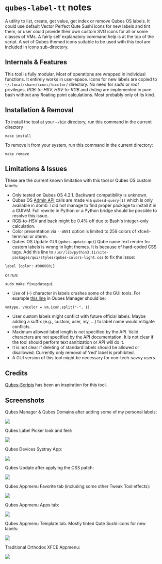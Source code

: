 # `qubes-label-tt` notes
A utility to list, create, get value, get index or remove Qubes OS labels.
It could use default Vector Perfect Qute Sushi icons for new labels and tint 
them, or user could provide their own custom SVG icons for all or some classes
of VMs. A fairly self explanatory command help is at the top of the script. A
set of Qubes themed icons suitable to be used with this tool are included in
[icons](../icons) sub-directory.

## Internals & Features
This tool is fully modular. Most of operations are wrapped in individual
functions. It entirely works in user-space. Icons for new labels are copied to
`~/.local/share/icons/hicolor/` directory. No need for _sudo_ or _root_
privileges. _RGB-to-HSV, HSV-to-RGB_ and _tinting_ are implemented in pure bash
without any floating point calculations. Most probably only of its kind.

## Installation & Removal
To install the tool at your `~/bin` directory, run this command in the current
directory
```
make install
```
To remove it from your system, run this command in the current directory:
```
make remove
```

## Limitations & Issues
These are the current known limitation with this tool or Qubes OS custom labels:
- Only tested on Qubes OS 4.2.1. Backward compatibility is unknown.
- Qubes OS [Admin API](https://www.qubes-os.org/doc/admin-api/) calls are made
via `qubesd-query(1)` which is only available in dom0. I did not manage to find
proper package to install it in a GUIVM. Full rewrite in Python or a Python 
bridge should be possible to resolve this issue..
- RGB-to-HSV and back might be 0.4% off due to Bash's integer-only calculation.
- Color presentation via `--ANSI` option is limited to 256 colors of 
xfce4-terminal or xterm.
- Qubes OS Update GUI (`qubes-update-gui`) Qube name text render for custom
labels is wrong in light themes. It is because of hard-coded CSS tags. Add this
line to `/usr/lib/python3.11/site-packages/qui/styles/qubes-colors-light.css`
to fix the issue:
```
label {color: #000000;}
```
or run:
```
sudo make fixupdategui
```
- Use of (-) character in labels crashes some of the GUI tools. For example
[this line](https://github.com/QubesOS/qubes-manager/blob/main/qubesmanager/qube_manager.py#L479)
in Qubes Manager should be:
```
vmtype, vmcolor = vm.icon.split("-", 1)
```
- User custom labels might conflict with future official labels. Maybe adding
a suffix (e.g., custom, user, my, ...) to label name would mitigate conflicts.
- Maximum allowed label length is not specified by the API. Valid characters are
not specified by the API documentation. It is not clear if the tool should
perform text sanitization or API will do it.
- It is not clear if deleting of standard labels should be allowed or
disallowed. Currently only removal of 'red' label is prohibited.
- A GUI version of this tool might be necessary for non-tech-savvy users.

## Credits
[Qubes-Scripts](https://github.com/Willy-JL/Qubes-Scripts)
has been an inspiration for this tool.

## Screenshots
Qubes Manager & Qubes Domains after adding some of my personal labels:

![](qubes-label-tt-qubes-manager.png)

Qubes Label Picker look and feel:

![](qubes-label-tt-label-picker.png)

Qubes Devices Systray App:

![](qubes-label-tt-qubes-devices.png)

Qubes Update after applying the CSS patch:

![](qubes-label-tt-qubes-update.png)

Qubes Appmenu Favorite tab (including some other Tweak Tool effects):

![](qubes-label-tt-favorite.png)

Qubes Appmenu Apps tab:

![](qubes-label-tt-apps.png)

Qubes Appmenu Template tab. Mostly tinted Qute Sushi icons for new labels:

![](qubes-label-tt-templates.png)

Traditional Orthodox XFCE Appmenu:

![](qubes-label-tt-xfce-appmenu.png)
